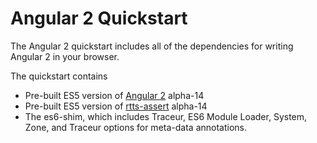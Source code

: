 # Angular 2 Quickstart

The Angular 2 quickstart includes all of the dependencies for writing Angular 2 in your browser.

The quickstart contains
 - Pre-built ES5 version of [Angular 2](https://www.npmjs.com/package/angular2) alpha-14
 - Pre-built ES5 version of [rtts-assert](https://www.npmjs.com/package/rtts-assert) alpha-14
 - The es6-shim, which includes Traceur, ES6 Module Loader, System, Zone, and Traceur options for meta-data annotations.
